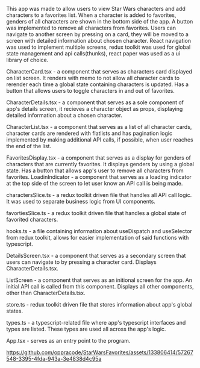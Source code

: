 This app was made to allow users to view Star Wars characters and add characters to a favorites list.
When a character is added to favorites, genders of all characters are shown in the bottom side of the app. A button was implemented to remove all characters from favorites.
Users can navigate to another screen by pressing on a card, they will be moved to a screen with detailed information about chosen character.
React navigation was used to implement multiple screens, redux toolkit was used for global state management and api calls(thunks), react paper was used as a ui library of choice.

CharacterCard.tsx - a component that serves as characters card displayed on list screen. It renders with memo to not allow all character cards to rerender each time a global state containing characters is updated. Has a button that allows users to toggle characters in and out of favorites.

CharacterDetails.tsx - a component that serves as a sole component of app's details screen, it recieves a character object as props, displaying detailed information about a chosen character.

CharacterList.tsx - a component that serves as a list of all character cards, character cards are rendered with flatlists and has pagination logic implemented by making additional API calls, if possible, when user reaches the end of the list.

FavoritesDisplay.tsx - a component that serves as a display for genders of characters that are currently favorites. It displays genders by using a global state. Has a button that allows app's user to remove all characters from favorites.
LoadinIndicator - a component that serves as a loading indicator at the top side of the screen to let user know an API call is being made.

charactersSlice.ts - a redux toolkit driven file that handles all API call logic. It was used to separate business logic from UI components.

favortiesSlice.ts - a redux toolkit driven file that handles a global state of favorited characters.

hooks.ts - a file containing information about useDispatch and useSelector from redux toolkit, allows for easier implementation of said functions with typescript.

DetailsScreen.tsx - a component that serves as a secondary screen that users can navigate to by pressing a character card. Displays CharacterDetails.tsx.

ListScreen - a component that serves as an initional screen for the app. An initial API call is called from this component. Displays all other components, other than CharacterDetails.tsx.

store.ts - redux toolkit driven file that stores information about app's global states.

types.ts - a typescript-related file where app's typescript interfaces and types are listed. These types are used all across the app's logic.

App.tsx - serves as an entry point to the program.


https://github.com/oppracode/StarWarsFavorites/assets/133806414/57267548-3395-4fda-943a-3e4838d4c95a
